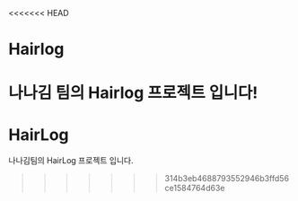 <<<<<<< HEAD
# Hairlog
나나김 팀의 Hairlog 프로젝트 입니다!
=======
# HairLog
나나김팀의 HairLog 프로젝트 입니다.
>>>>>>> 314b3eb4688793552946b3ffd56ce1584764d63e
